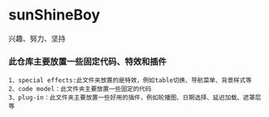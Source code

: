 # sunShineBoy
兴趣、努力、坚持

### 此仓库主要放置一些固定代码、特效和插件
```
1、special effects:此文件夹放置的是特效，例如table切换、导航菜单、背景样式等
2、code model：此文件夹主要放置一些固定的代码
3、plug-in：此文件夹主要放置一些好用的插件，例如轮播图、日期选择、延迟加载、遮罩层等
```
